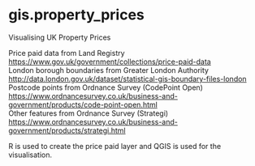 # gis.property_prices
Visualising UK Property Prices

Price paid data from Land Registry https://www.gov.uk/government/collections/price-paid-data  
London borough boundaries from Greater London Authority http://data.london.gov.uk/dataset/statistical-gis-boundary-files-london  
Postcode points from Ordnance Survey (CodePoint Open) https://www.ordnancesurvey.co.uk/business-and-government/products/code-point-open.html  
Other features from Ordnance Survey (Strategi) https://www.ordnancesurvey.co.uk/business-and-government/products/strategi.html

R is used to create the price paid layer and QGIS is used for the visualisation.  
